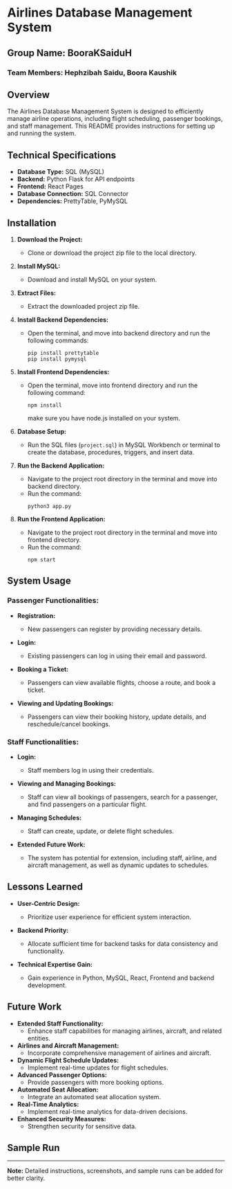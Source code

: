 # Airlines Database Management System

## Group Name: BooraKSaiduH

### Team Members: Hephzibah Saidu, Boora Kaushik

## Overview

The Airlines Database Management System is designed to efficiently manage airline operations, including flight scheduling, passenger bookings, and staff management. This README provides instructions for setting up and running the system.

## Technical Specifications

- **Database Type:** SQL (MySQL)
- **Backend:** Python Flask for API endpoints
- **Frontend:** React Pages
- **Database Connection:** SQL Connector
- **Dependencies:** PrettyTable, PyMySQL

## Installation

1. **Download the Project:**

   - Clone or download the project zip file to the local directory.

2. **Install MySQL:**

   - Download and install MySQL on your system.

3. **Extract Files:**

   - Extract the downloaded project zip file.

4. **Install Backend Dependencies:**
   - Open the terminal, and move into backend directory and run the following commands:
     ```
     pip install prettytable
     pip install pymysql
     ```
5. **Install Frontend Dependencies:**

   - Open the terminal, move into frontend directory and run the following command:
     ```
     npm install
     ```
     make sure you have node.js installed on your system.

6. **Database Setup:**

   - Run the SQL files (`project.sql`) in MySQL Workbench or terminal to create the database, procedures, triggers, and insert data.

7. **Run the Backend Application:**
   - Navigate to the project root directory in the terminal and move into backend directory.
   - Run the command:
     ```
     python3 app.py
     ```
8. **Run the Frontend Application:**
   - Navigate to the project root directory in the terminal and move into frontend directory.
   - Run the command:
     ```
     npm start
     ```

## System Usage

### Passenger Functionalities:

- **Registration:**

  - New passengers can register by providing necessary details.

- **Login:**

  - Existing passengers can log in using their email and password.

- **Booking a Ticket:**

  - Passengers can view available flights, choose a route, and book a ticket.

- **Viewing and Updating Bookings:**
  - Passengers can view their booking history, update details, and reschedule/cancel bookings.

### Staff Functionalities:

- **Login:**

  - Staff members log in using their credentials.

- **Viewing and Managing Bookings:**

  - Staff can view all bookings of passengers, search for a passenger, and find passengers on a particular flight.

- **Managing Schedules:**

  - Staff can create, update, or delete flight schedules.

- **Extended Future Work:**
  - The system has potential for extension, including staff, airline, and aircraft management, as well as dynamic updates to schedules.

## Lessons Learned

- **User-Centric Design:**

  - Prioritize user experience for efficient system interaction.

- **Backend Priority:**

  - Allocate sufficient time for backend tasks for data consistency and functionality.

- **Technical Expertise Gain:**
  - Gain experience in Python, MySQL, React, Frontend and backend development.

## Future Work

- **Extended Staff Functionality:**
  - Enhance staff capabilities for managing airlines, aircraft, and related entities.
- **Airlines and Aircraft Management:**
  - Incorporate comprehensive management of airlines and aircraft.
- **Dynamic Flight Schedule Updates:**
  - Implement real-time updates for flight schedules.
- **Advanced Passenger Options:**
  - Provide passengers with more booking options.
- **Automated Seat Allocation:**
  - Integrate an automated seat allocation system.
- **Real-Time Analytics:**
  - Implement real-time analytics for data-driven decisions.
- **Enhanced Security Measures:**
  - Strengthen security for sensitive data.

## Sample Run

---

**Note:** Detailed instructions, screenshots, and sample runs can be added for better clarity.
